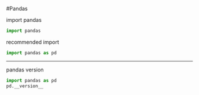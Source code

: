 #Pandas

import pandas

```python
import pandas
```
recommended import
```python
import pandas as pd
```
---

pandas version

```python
import pandas as pd
pd.__version__
```
